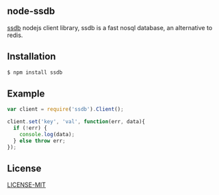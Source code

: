 node-ssdb
---------

[ssdb](https://github.com/ideawu/ssdb) nodejs client library, 
ssdb is a fast nosql database, an alternative to redis.


Installation
-------------

```bash
$ npm install ssdb
```

Example
--------

```js
var client = require('ssdb').Client();

client.set('key', 'val', function(err, data){
  if (!err) {
    console.log(data);
  } else throw err;
});
```

License
-------

[LICENSE-MIT](./LICENSE-MIT)
